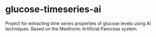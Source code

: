 # glucose-timeseries-ai
Project for extracting time series properties of glucose levels using AI techniques. Based on the Medtronic Artificial Pancreas system.
